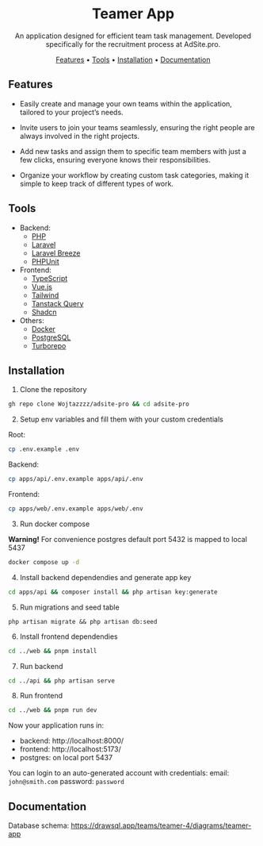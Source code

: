 <div align="center">

# Teamer App

An application designed for efficient team task management. Developed specifically for the recruitment process at AdSite.pro.

[Features](#features) •
[Tools](#tools) •
[Installation](#installation) •
[Documentation](#documentation)

</div>

## Features

- Easily create and manage your own teams within the application, tailored to your project’s needs.

- Invite users to join your teams seamlessly, ensuring the right people are always involved in the right projects.
 
- Add new tasks and assign them to specific team members with just a few clicks, ensuring everyone knows their responsibilities.

- Organize your workflow by creating custom task categories, making it simple to keep track of different types of work.

## Tools
- Backend:
  - [PHP](https://www.php.net/)
  - [Laravel](https://laravel.com/)
  - [Laravel Breeze](https://github.com/laravel/breeze)
  - [PHPUnit](https://phpunit.de/index.html)
- Frontend:
  - [TypeScript](https://www.typescriptlang.org/)
  - [Vue.js](https://vuejs.org/)
  - [Tailwind](https://tailwindcss.com/)
  - [Tanstack Query](https://tanstack.com/)
  - [Shadcn](https://www.shadcn-vue.com/)
- Others:
  - [Docker](https://www.docker.com/)
  - [PostgreSQL](https://www.postgresql.org/)
  - [Turborepo](https://turbo.build/repo/docs)
  
## Installation

1. Clone the repository
```sh
gh repo clone Wojtazzzz/adsite-pro && cd adsite-pro
```

2. Setup env variables and fill them with your custom credentials

Root:
```sh
cp .env.example .env
```
Backend:
```sh
cp apps/api/.env.example apps/api/.env
```
Frontend:
```sh
cp apps/web/.env.example apps/web/.env
```

3. Run docker compose

**Warning!** For convenience postgres default port 5432 is mapped to local 5437
```sh
docker compose up -d
```

4. Install backend dependendies and generate app key
```sh
cd apps/api && composer install && php artisan key:generate
```

5. Run migrations and seed table
```
php artisan migrate && php artisan db:seed
```

6. Install frontend dependendies
```sh
cd ../web && pnpm install
```

7. Run backend
```sh
cd ../api && php artisan serve
```

8. Run frontend
```sh
cd ../web && pnpm run dev
```

Now your application runs in:
- backend: http://localhost:8000/
- frontend: http://localhost:5173/
- postgres: on local port 5437

You can login to an auto-generated account with credentials:
email: `john@smith.com`
password: `password`

## Documentation
Database schema: https://drawsql.app/teams/teamer-4/diagrams/teamer-app
